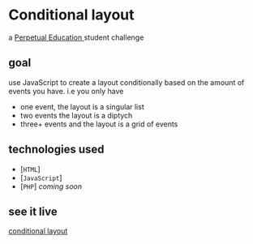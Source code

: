 # Conditional layout
a [Perpetual Education ](https://perpetual.education) student challenge

## goal
use JavaScript to create a layout conditionally based on the amount of events you have. i.e you only have 
- one event, the layout is a singular list
- two events the layout is a diptych
- three+ events and the layout is a grid of events

## technologies used
- [`HTML`]
- [`JavaScript`]
- [`PHP`] *coming soon*

## see it live
[conditional layout](https://peprojects.dev/alpha-1/mprizzuto/pe-projects-II/pe-challenges/conditional-layout)